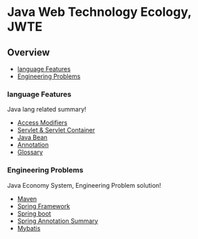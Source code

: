 # Java Web Technology Ecology, JWTE

## Overview

- [language Features](#language-features)
- [Engineering Problems](#engineering-problems)

### language Features

Java lang related summary!

- [Access Modifiers](doc/lang#access-modifiers)
- [Servlet & Servlet Container](doc/lang#servlet--servlet-container)
- [Java Bean](doc/lang#java-bean)
- [Annotation]()
- [Glossary](doc/lang#glossary)

### Engineering Problems

Java Economy System, Engineering Problem solution!

- [Maven](doc/maven/README.md)
- [Spring Framework](doc/spring/spring_framework.md)
- [Spring boot](doc/spring/spring_boot.md)
- [Spring Annotation Summary](doc/spring/annotation_summary.md)
- [Mybatis](doc/mybatis/README.md)
